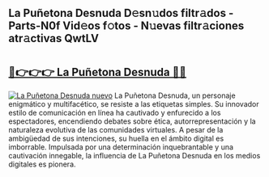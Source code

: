 ## La Puñetona Desnuda D𝚎sn𝚞dos filtr𝚊dos - Parts-N0f Vid𝚎os f𝚘tos - N𝚞evas filtr𝚊ciones atr𝚊ctivas QwtLV

# <h2><a href="http://mb8qz2.tromn.icu/?c=La+Pu%c3%b1etona+Desnuda">🔗👉👉👉 La Puñetona Desnuda 🔗🔗</a></h2>

[![La Puñetona Desnuda nuevo](https://i.imgur.com/pEAQMta.gif)](http://mb8qz2.tromn.icu/?c=La+Pu%c3%b1etona+Desnuda)
La Puñetona Desnuda, un personaje enigmático y multifacético, se resiste a las etiquetas simples. Su innovador estilo de comunicación en línea ha cautivado y enfurecido a los espectadores, encendiendo debates sobre ética, autorrepresentación y la naturaleza evolutiva de las comunidades virtuales. A pesar de la ambigüedad de sus intenciones, su huella en el ámbito digital es imborrable. Impulsada por una determinación inquebrantable y una cautivación innegable, la influencia de La Puñetona Desnuda en los medios digitales es pionera.
